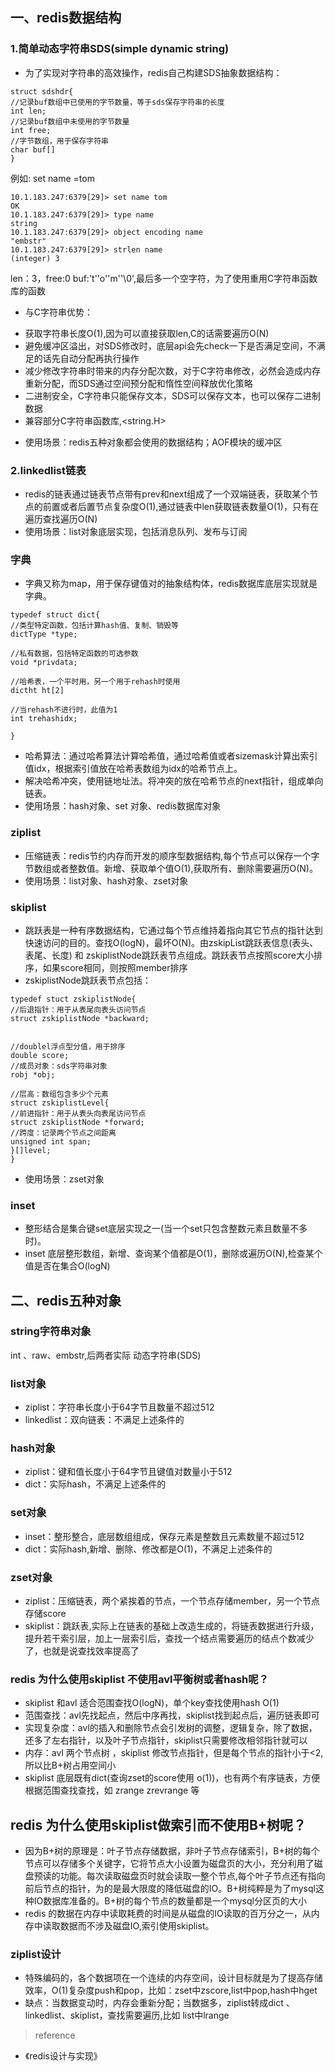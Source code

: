 ## 一、redis数据结构

### 1.简单动态字符串SDS(simple dynamic string)
* 为了实现对字符串的高效操作，redis自己构建SDS抽象数据结构：
~~~
struct sdshdr{
//记录buf数组中已使用的字节数量，等于sds保存字符串的长度
int len;
//记录buf数组中未使用的字节数量
int free;
//字节数组，用于保存字符串
char buf[]
}
~~~

例如: set name =tom 
~~~
10.1.183.247:6379[29]> set name tom
OK
10.1.183.247:6379[29]> type name
string
10.1.183.247:6379[29]> object encoding name
"embstr"
10.1.183.247:6379[29]> strlen name
(integer) 3
~~~
len：3，free:0 buf:'t''o''m''\0',最后多一个空字符，为了使用重用C字符串函数库的函数

* 与C字符串优势：
 - 获取字符串长度O(1),因为可以直接获取len,C的话需要遍历O(N)
 - 避免缓冲区溢出，对SDS修改时，底层api会先check一下是否满足空间，不满足的话先自动分配再执行操作
 - 减少修改字符串时带来的内存分配次数，对于C字符串修改，必然会造成内存重新分配，而SDS通过空间预分配和惰性空间释放优化策略
 - 二进制安全，C字符串只能保存文本，SDS可以保存文本，也可以保存二进制数据
 - 兼容部分C字符串函数库,<string.H>

* 使用场景：redis五种对象都会使用的数据结构；AOF模块的缓冲区
### 2.linkedlist链表
* redis的链表通过链表节点带有prev和next组成了一个双端链表，获取某个节点的前置或者后置节点复杂度O(1),通过链表中len获取链表数量O(1)，只有在遍历查找遍历O(N)
* 使用场景：list对象底层实现，包括消息队列、发布与订阅

### 字典
* 字典又称为map，用于保存键值对的抽象结构体，redis数据库底层实现就是字典。

~~~
typedef struct dict{
//类型特定函数，包括计算hash值、复制、销毁等
dictType *type;

//私有数据，包括特定函数的可选参数
void *privdata;

//哈希表，一个平时用，另一个用于rehash时使用
dictht ht[2]

//当rehash不进行时，此值为1
int trehashidx;

}
~~~

* 哈希算法：通过哈希算法计算哈希值，通过哈希值或者sizemask计算出索引值idx，根据索引值放在哈希表数组为idx的哈希节点上。
* 解决哈希冲突，使用链地址法。将冲突的放在哈希节点的next指针，组成单向链表。
* 使用场景：hash对象、set 对象、redis数据库对象
### ziplist
* 压缩链表：redis节约内存而开发的顺序型数据结构,每个节点可以保存一个字节数组或者整数值。新增、获取单个值O(1),获取所有、删除需要遍历O(N)。
* 使用场景：list对象、hash对象、zset对象
### skiplist
* 跳跃表是一种有序数据结构，它通过每个节点维持着指向其它节点的指针达到快速访问的目的。查找O(logN)，最坏O(N)。由zskipList跳跃表信息(表头、表尾、长度) 和 zskiplistNode跳跃表节点组成。跳跃表节点按照score大小排序，如果score相同，则按照member排序
* zskiplistNode跳跃表节点包括：

~~~
typedef stuct zskiplistNode{
//后退指针：用于从表尾向表头访问节点
struct zskiplistNode *backward;


//doublel浮点型分值，用于排序
double score;
//成员对象：sds字符串对象
robj *obj;

//层高：数组包含多少个元素
struct zskiplistLevel{
//前进指针：用于从表头向表尾访问节点
struct zskiplistNode *forward;
//跨度：记录两个节点之间距离
unsigned int span;
}[]level;
}
~~~
* 使用场景：zset对象

### inset
* 整形结合是集合键set底层实现之一(当一个set只包含整数元素且数量不多时)。
* inset 底层整形数组，新增、查询某个值都是O(1)，删除或遍历O(N),检查某个值是否在集合O(logN)
## 二、redis五种对象

### string字符串对象
int 、raw、embstr,后两者实际 动态字符串(SDS)

### list对象
   * ziplist：字符串长度小于64字节且数量不超过512
   * linkedlist：双向链表：不满足上述条件的
### hash对象
   * ziplist：键和值长度小于64字节且键值对数量小于512
   * dict：实际hash，不满足上述条件的
### set对象
  * inset：整形整合，底层数组组成，保存元素是整数且元素数量不超过512
  * dict：实际hash,新增、删除、修改都是O(1)，不满足上述条件的

### zset对象
   * ziplist：压缩链表，两个紧挨着的节点，一个节点存储member，另一个节点存储score
   * skiplist：跳跃表,实际上在链表的基础上改造生成的，将链表数据进行升级，提升若干索引层，加上一层索引后，查找一个结点需要遍历的结点个数减少了，也就是说查找效率提高了 


### redis 为什么使用skiplist 不使用avl平衡树或者hash呢？
 * skiplist 和avl 适合范围查找O(logN)，单个key查找使用hash O(1)
 * 范围查找：avl先找起点，然后中序再找，skiplist找到起点后，遍历链表即可
 * 实现复杂度：avl的插入和删除节点会引发树的调整，逻辑复杂，除了数据，还多了左右指针，以及叶子节点指针，skiplist只需要修改相邻指针就可以
 * 内存：avl 两个节点树 ，skiplist 修改节点指针，但是每个节点的指针小于<2,所以比B+树占用空间小
 * skiplist 底层既有dict(查询zset的score使用 o(1))，也有两个有序链表，方便根据范围查找查找，如 zrange zrevrange 等

## redis 为什么使用skiplist做索引而不使用B+树呢？

* 因为B+树的原理是：叶子节点存储数据，非叶子节点存储索引，B+树的每个节点可以存储多个关键字，它将节点大小设置为磁盘页的大小，充分利用了磁盘预读的功能。每次读取磁盘页时就会读取一整个节点,每个叶子节点还有指向前后节点的指针，为的是最大限度的降低磁盘的IO。B+树纯粹是为了mysql这种IO数据库准备的。B+树的每个节点的数量都是一个mysql分区页的大小
* redis 的数据在内存中读取耗费的时间是从磁盘的IO读取的百万分之一，从内存中读取数据而不涉及磁盘IO,索引使用skiplist。


### ziplist设计
* 特殊编码的，各个数据项在一个连续的内存空间，设计目标就是为了提高存储效率，O(1)复杂度push和pop，比如：zset中zscore,list中pop,hash中hget
* 缺点：当数据变动时，内存会重新分配；当数据多，ziplist转成dict 、linkedlist、skiplist，查找需要遍历,比如 list中lrange 


> reference
* 《redis设计与实现》
